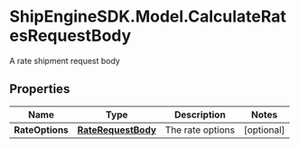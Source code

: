 # ShipEngineSDK.Model.CalculateRatesRequestBody
A rate shipment request body

## Properties

Name | Type | Description | Notes
------------ | ------------- | ------------- | -------------
**RateOptions** | [**RateRequestBody**](RateRequestBody.md) | The rate options | [optional] 

